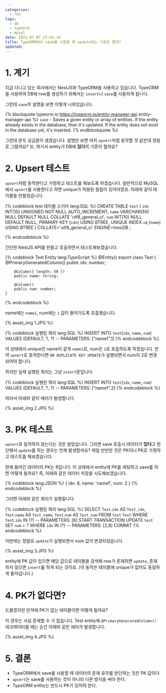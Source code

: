 ```yaml
---
categories:
  - 기타
tags:
  - db
  - typeorm
  - mysql
date: 2022-07-07 22:41:14
title: TypeORM에서 save를 사용할 때 update되는 기준은 뭘까?
updated:
---
```



# 1. 계기

지금 다니고 있는 회사에서는 NestJS와 TypeORM을 사용하고 있습니다.
TypeORM을 사용하여 DB에 row를 생성하기 위해서는 `insert`나 `save`를 사용하게 됩니다.

그런데 `save`의 설명을 보면 이렇게 나와있습니다.

{% blockquote typeorm.io https://typeorm.io/entity-manager-api entity-manager-api %}
	`save` - Saves a given entity or array of entities. If the entity already exists in the database, then it's updated. If the entity does not exist in the database yet, it's inserted.
{% endblockquote %}

그런데 문득 궁금증이 생겼습니다. 설명만 보면 마치 `upsert`처럼 동작할 것 같은데 정말로 그럴까요?
또, 여기서 entity가 DB에 **있다**의 기준이 뭘까요?

# 2. Upsert 테스트

`upsert`처럼 동작한다고 가정하고 테스트를 해보도록 하겠습니다.
일반적으로 MySQL에서 `upsert`를 사용한다고 하면 unique가 적용된 컬럼이 있어야겠죠. 아래와 같이 테이블을 만들었습니다.

{% codeblock test 테이블 스키마 lang:SQL  %}
	CREATE TABLE `test` (
		`idx` INT(10) UNSIGNED NOT NULL AUTO_INCREMENT,
		`name` VARCHAR(50) NULL DEFAULT NULL COLLATE 'utf8_general_ci',
		`num` INT(10) NULL DEFAULT NULL,
		PRIMARY KEY (`idx`) USING BTREE,
		UNIQUE INDEX `uq` (`name`) USING BTREE
	)
	COLLATE='utf8_general_ci'
	ENGINE=InnoDB
	;

{% endcodeblock %}

간단한 NestJS API를 만들고 호출하면서 테스트해보겠습니다.

{% codeblock Test Entity lang:TypeScript %}
	@Entity()
	export class Test {
		@PrimaryGeneratedColumn()
		public idx: number;

		@Column({ length: 50 })
		public name: string;

		@Column()
		public num: number;
	}
{% endcodeblock %}

name에는 `name1`, num에는 `1` 값이 들어가도록 호출했습니다.

{% asset_img 1.JPG %}

{% codeblock 실행된 쿼리 lang:SQL %}
	INSERT INTO `test`(`idx`, `name`, `num`) VALUES (DEFAULT, ?, ?) -- PARAMETERS: ["name1",1]
{% endcodeblock %}

이 상태에서 unique인 name이 같게 `name1`로, num은 `2`로 호출하도록 하겠습니다.
만약 `upsert`로 동작한다면 `ON DUPLICATE KEY UPDATE`가 실행되면서 num이 2로 변경되어야 합니다.

하지만 실제 실행된 쿼리는 그냥 `insert`문입니다.

{% codeblock 실행된 쿼리 lang:SQL %}
	INSERT INTO `test`(`idx`, `name`, `num`) VALUES (DEFAULT, ?, ?) -- PARAMETERS: ["name1",2]
{% endcodeblock %}

따라서 아래와 같이 에러가 발생합니다.

{% asset_img 2.JPG %}

# 3. PK 테스트

`upsert`로 동작하지 않는다는 것은 알았습니다. 그러면 save 호출시 데이터가 **있다**고 판단해서 `update`를 하는 경우는 언제 발생할까요?
제일 만만한 것은 PK이니 PK로 가정하고 테스트를 해보겠습니다.

현재 들어간 데이터의 PK는 8입니다. 이 상태에서 entity에 PK를 세팅하고 save를 하면 어떻게 될까요?
즉, 아래와 같은 데이터 저장을 시도해보겠습니다.

{% codeblock lang:JSON %}
	{
		idx: 8,
		name: 'name1',
		num: 2
	}
{% endcodeblock %}

그러면 아래와 같은 쿼리가 실행됩니다.

{% codeblock 실행된 쿼리 lang:SQL %}
	SELECT `Test`.`idx` AS `Test_idx`, `Test`.`name` AS `Test_name`, `Test`.`num` AS `Test_num` FROM `test` `Test` WHERE `Test`.`idx` IN (?) -- PARAMETERS: [8]
	START TRANSACTION
	UPDATE `test` SET `num` = ? WHERE `idx` IN (?) -- PARAMETERS: [2,8]
	COMMIT
{% endcodeblock %}

이번에는 정말로 `update`가 실행되면서 num 값이 변경되었습니다.

{% asset_img 3.JPG %}

entity에 PK 값이 있으면 해당 값으로 테이블을 검색해 row가 존재하면 `update`, 존재하지 않으면 `insert`를 하게 되는 것이죠.
(이 동작은 테이블에 unique가 없어도 동일하게 돌아갑니다.)

# 4. PK가 없다면?

드물겠지만 만약에 PK가 없는 테이블이면 어떻게 될까요?

이 경우는 사실 존재할 수 가 없습니다. Test entity에 `@PrimaryGeneratedColumn()` 데코레이터를 떼는 순간 아래와 같은 에러가 발생합니다.

{% asset_img 4.JPG %}

# 5. 결론

- TypeORM에서 save를 사용할 때 데이터의 존재 유무를 판단하는 것은 PK 값이다.
- `upsert`는 save를 사용하는 것이 아니라 다른 방식을 써야 한다.
- TypeORM entity는 반드시 PK가 있어야 한다.